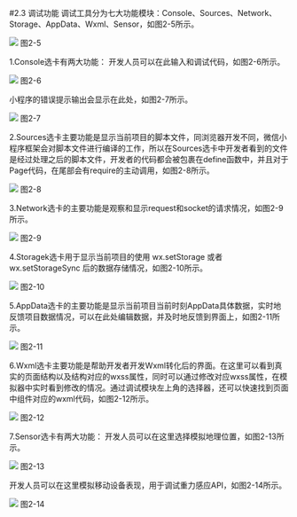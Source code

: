 #2.3 调试功能
调试工具分为七大功能模块：Console、Sources、Network、Storage、AppData、Wxml、Sensor，如图2-5所示。

![](/assets/图2-5.png)
图2-5

1.Console选卡有两大功能：
 开发人员可以在此输入和调试代码，如图2-6所示。
 
 ![](/assets/图2-6.png)
 图2-6
 
 小程序的错误提示输出会显示在此处，如图2-7所示。 
 
 ![](/assets/图2-7.png)
 图2-7
 
2.Sources选卡主要功能是显示当前项目的脚本文件，同浏览器开发不同，微信小程序框架会对脚本文件进行编译的工作，所以在Sources选卡中开发者看到的文件是经过处理之后的脚本文件，开发者的代码都会被包裹在define函数中，并且对于Page代码，在尾部会有require的主动调用，如图2-8所示。

![](/assets/图2-8.png)
图2-8

3.Network选卡的主要功能是观察和显示request和socket的请求情况，如图2-9所示。

![](/assets/图2-9.png)
图2-9

4.Storagek选卡用于显示当前项目的使用 wx.setStorage 或者 wx.setStorageSync 后的数据存储情况，如图2-10所示。

![](/assets/图2-10.png)
图2-10

5.AppData选卡的主要功能是显示当前项目当前时刻AppData具体数据，实时地反馈项目数据情况，可以在此处编辑数据，并及时地反馈到界面上，如图2-11所示。

![](/assets/图2-11.png)
图2-11

6.Wxml选卡主要功能是帮助开发者开发Wxml转化后的界面。在这里可以看到真实的页面结构以及结构对应的wxss属性，同时可以通过修改对应wxss属性，在模拟器中实时看到修改的情况。通过调试模块左上角的选择器，还可以快速找到页面中组件对应的wxml代码，如图2-12所示。

![](/assets/图2-12.png)
图2-12

7.Sensor选卡有两大功能：
开发人员可以在这里选择模拟地理位置，如图2-13所示。

![](/assets/图2-13.png)
图2-13

开发人员可以在这里模拟移动设备表现，用于调试重力感应API，如图2-14所示。

![](/assets/图2-14.png)
图2-14
